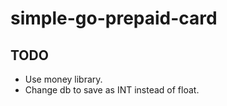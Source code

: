 # simple-go-prepaid-card

## TODO

- Use money library.
- Change db to save as INT instead of float.
